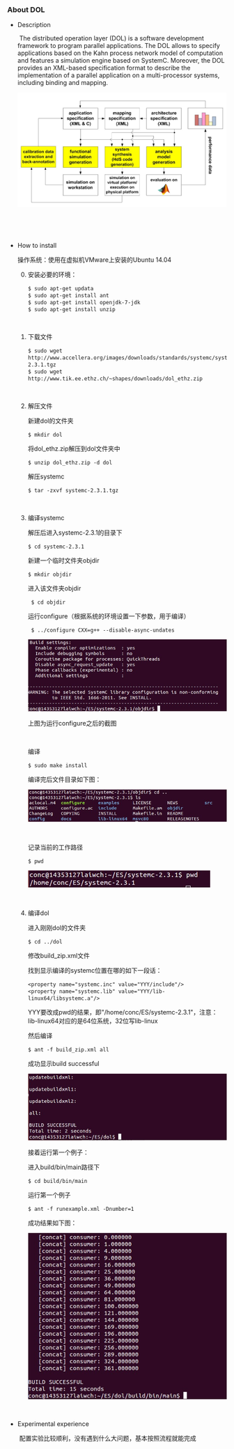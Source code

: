 ### About DOL

* Description

  ​         The distributed operation layer (DOL) is a software development framework to program parallel applications. The DOL allows to specify applications based on the Kahn process network model of computation and features a simulation engine based on SystemC. Moreover, the DOL provides an XML-based specification format to describe the implementation of a parallel application on a multi-processor systems, including binding and mapping.

  ![image](http://github.com/laiwch/ES2016_14353127/raw/master/image_install/0.jpg)

  ​

  ​

* How to install

  操作系统：使用在虚拟机VMware上安装的Ubuntu 14.04

  0. 安装必要的环境：

     ~~~
     $ sudo apt-get updata
     $ sudo apt-get install ant
     $ sudo apt-get install openjdk-7-jdk
     $ sudo apt-get install unzip
     ~~~

     ​

  1. 下载文件

     ~~~
     $ sudo wget http://www.accellera.org/images/downloads/standards/systemc/systemc-2.3.1.tgz
     $ sudo wget http://www.tik.ee.ethz.ch/~shapes/downloads/dol_ethz.zip
     ~~~

     ​

  2. 解压文件

     新建dol的文件夹

     ~~~
     $ mkdir dol
     ~~~

     将dol_ethz.zip解压到dol文件夹中

     ~~~
     $ unzip dol_ethz.zip -d dol
     ~~~

     解压systemc

     ~~~
     $ tar -zxvf systemc-2.3.1.tgz
     ~~~

     ​

  3. 编译systemc

     解压后进入systemc-2.3.1的目录下

     ~~~
     $ cd systemc-2.3.1
     ~~~

      新建一个临时文件夹objdir

     ~~~
     $ mkdir objdir
     ~~~

     进入该文件夹objdir

     ~~~
      $ cd objdir
     ~~~

      运行configure（根据系统的环境设置一下参数，用于编译）

     ~~~
      $ ../configure CXX=g++ --disable-async-undates
     ~~~

     ![image](https://github.com/laiwch/ES2016_14353127/raw/master/image_install/1.jpg)

     上图为运行configure之后的截图

     ​

     编译

     ~~~
     $ sudo make install
     ~~~

     编译完后文件目录如下图：

     ![image](https://github.com/laiwch/ES2016_14353127/raw/master/image_install/2.jpg)

     ​

     记录当前的工作路径

     ~~~
     $ pwd
     ~~~

     ![image](http://github.com/laiwch/ES2016_14353127/raw/master/image_install/3.jpg)

     ​

  4. 编译dol

     进入刚刚dol的文件夹

     ~~~
     $ cd ../dol
     ~~~

     修改build_zip.xml文件

     找到显示编译的systemc位置在哪的如下一段话：

     ~~~
     <property name="systemc.inc" value="YYY/include"/>
     <property name="systemc.lib" value="YYY/lib-linux64/libsystemc.a"/>
     ~~~

     YYY要改成pwd的结果，即"/home/conc/ES/systemc-2.3.1"，注意：lib-linux64对应的是64位系统，32位写lib-linux

     然后编译

     ~~~
     $ ant -f build_zip.xml all
     ~~~

     成功显示build successful

     ![image](https://github.com/laiwch/ES2016_14353127/raw/master/image_install/4.jpg)

     接着运行第一个例子：

     进入build/bin/main路径下

     ~~~
     $ cd build/bin/main
     ~~~

     运行第一个例子

     ~~~
     $ ant -f runexample.xml -Dnumber=1
     ~~~

     成功结果如下图：

     ![image](https://github.com/laiwch/ES2016_14353127/raw/master/image_install/5.jpg)

     ​


* Experimental experience

  ​	配置实验比较顺利，没有遇到什么大问题，基本按照流程就能完成